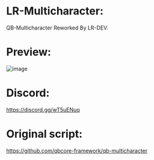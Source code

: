 # LR-Multicharacter:
QB-Multicharacter Reworked By LR-DEV.
# Preview:
![image](https://user-images.githubusercontent.com/99270302/174290738-18b84607-8a06-47cf-8ef9-1dedfc31e7a5.png)
# Discord:
https://discord.gg/wT5uENuq
# Original script:
https://github.com/qbcore-framework/qb-multicharacter


